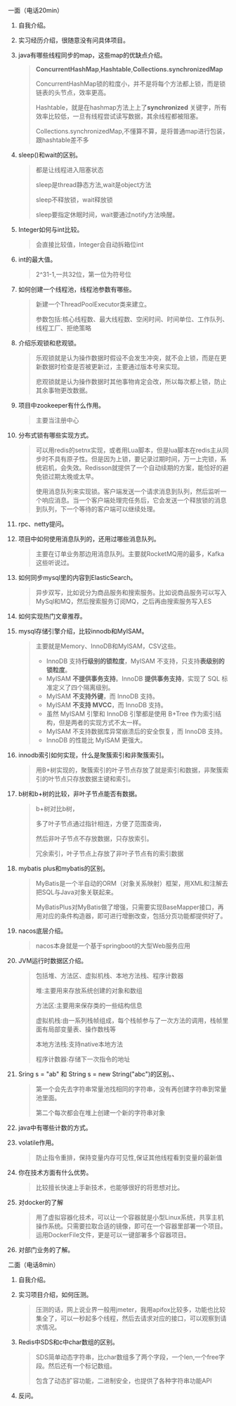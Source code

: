 一面（电话20min）

1. 自我介绍。

2. 实习经历介绍，很随意没有问具体项目。

3. java有哪些线程同步的map，这些map的优缺点介绍。

   > **ConcurrentHashMap**,**Hashtable**,**Collections.synchronizedMap**
   >
   > ConcurrentHashMap锁的粒度小，并不是将每个方法都上锁，而是锁链表的头节点，效率更高。
   >
   > Hashtable，就是在hashmap方法上上了**synchronized** 关键字，所有效率比较低，一旦有线程尝试读写数据，其余线程都被阻塞。
   >
   > Collections.synchronizedMap,不懂算不算，是将普通map进行包装，跟hashtable差不多

4. sleep()和wait的区别。

   > 都是让线程进入阻塞状态
   >
   > sleep是thread静态方法,wait是object方法
   >
   > sleep不释放锁，wait释放锁
   >
   > sleep要指定休眠时间，wait要通过notify方法唤醒。

5. Integer如何与int比较。

   > 会直接比较值，Integer会自动拆箱位int

6. int的最大值。

   > 2^31-1,一共32位，第一位为符号位

7. 如何创建一个线程池，线程池参数有哪些。

   > 新建一个ThreadPoolExecutor类来建立。
   >
   > 参数包括:核心线程数、最大线程数、空闲时间、时间单位、工作队列、线程工厂、拒绝策略	

8. 介绍乐观锁和悲观锁。

   > 乐观锁就是认为操作数据时假设不会发生冲突，就不会上锁，而是在更新数据时检查是否被更新过，主要通过版本号来实现。
   >
   > 悲观锁就是认为操作数据时其他事物肯定会改，所以每次都上锁，防止其余事物更改数据。	

9. 项目中zookeeper有什么作用。   

   > 主要当注册中心

10. 分布式锁有哪些实现方式。

    > 可以用redis的setnx实现，或者用Lua脚本，但是lua脚本在redis主从同步时不具有原子性。但是因为上锁，要记录过期时间，万一上完锁，系统宕机，会失效。Redisson就提供了一个自动续期的方案，能恰好的避免锁过期太晚或太早。
    >
    > 使用消息队列来实现锁。客户端发送一个请求消息到队列，然后监听一个响应消息。当一个客户端处理完任务后，它会发送一个释放锁的消息到队列，下一个等待的客户端可以继续处理。

11. rpc、netty提问。             

12. 项目中如何使用消息队列的，还用过哪些消息队列。

    > 主要在订单业务那边用消息队列。主要就RocketMQ用的最多，Kafka这些听说过。

13. 如何同步mysql里的内容到ElasticSearch。

    > 异步双写，比如说分为商品服务和搜索服务。比如说商品服务可以写入MySql和MQ，然后搜索服务订阅MQ，之后再由搜索服务写入ES

14. 如何实现热门文章推荐。

    > 

15. mysql存储引擎介绍，比较innodb和MyISAM。

    > 主要就是Memory、InnoDB和MyISAM，CSV这些。
    >
    > - InnoDB 支持**行级别的锁粒度**，MyISAM 不支持，只支持**表级别的锁粒度**。
    > - MyISAM **不提供事务支持**。InnoDB **提供事务支持**，实现了 SQL 标准定义了四个隔离级别。
    > - MyISAM **不支持外键**，而 InnoDB 支持。
    > - MyISAM **不支持 MVCC**，而 InnoDB 支持。
    > - 虽然 MyISAM 引擎和 InnoDB 引擎都是使用 B+Tree 作为索引结构，但是两者的实现方式不太一样。
    > - MyISAM 不支持数据库异常崩溃后的安全恢复，而 InnoDB 支持。
    > - InnoDB 的性能比 MyISAM 更强大。

16. innodb索引如何实现，什么是聚簇索引和非聚簇索引。

    > 用B+树实现的，聚簇索引的叶子节点存放了就是索引和数据，非聚簇索引的叶节点只存放数据主键和索引。

17. b树和b+树的比较，非叶子节点能否有数据。

    > b+树对比b树，
    >
    > 多了叶子节点通过指针相连，方便了范围查询，
    >
    > 然后非叶子节点不存放数据，只存放索引。
    >
    > 冗余索引，叶子节点上存放了非叶子节点有的索引数据

18. mybatis plus和mybatis的区别。

    > MyBatis是一个半自动的ORM（对象关系映射）框架，用XML和注解去把SQL与Java对象关联起来。
    >
    > MyBatisPlus对MyBatis做了增强，只需要实现BaseMapper接口，再用对应的条件构造器，即可进行增删改查，包括分页功能都提供好了。

19. nacos底层介绍。

    > nacos本身就是一个基于springboot的大型Web服务应用

20. JVM运行时数据区介绍。

    > 包括堆、方法区、虚拟机栈、本地方法栈、程序计数器
    >
    > 堆:主要用来存放系统创建的对象和数组
    >
    > 方法区:主要用来保存类的一些结构信息
    >
    > 虚拟机栈:由一系列栈帧组成，每个栈帧参与了一次方法的调用，栈帧里面有局部变量表、操作数栈等
    >
    > 本地方法栈:支持native本地方法
    >
    > 程序计数器:存储下一次指令的地址

21. Sring s = "ab" 和 String s = new String("abc")的区别。、

    > 第一个会先去字符串常量池找相同的字符串，没有再创建字符串到常量池里面。
    >
    > 第二个每次都会在堆上创建一个新的字符串对象

22. java中有哪些计数的方式。   

23. volatile作用。

    > 防止指令重排，保持变量内存可见性,保证其他线程看到变量的最新值

24. 你在技术方面有什么优势。

    > 比较擅长快速上手新技术，也能够很好的将思想对比。

25. 对docker的了解

    > 用了虚拟容器化技术，可以让一个容器就是小型Linux系统，共享主机操作系统。只需要拉取合适的镜像，即可在一个容器里部署一个项目。运用DockerFile文件，更是可以一键部署多个容器项目。

26. 对部门业务的了解。

二面（电话8min）

1. 自我介绍。

2. 实习项目介绍，如何压测。

   > 压测的话，网上说业界一般用jmeter，我用apifox比较多，功能也比较集全了，可以一秒起多个线程，然后去请求对应的接口，可以观察到请求情况。

3. Redis中SDS和c中char数组的区别。

   > SDS简单动态字符串，比char数组多了两个字段，一个len,一个free字段。然后还有一个标记数组。
   >
   > 包含了动态扩容功能，二进制安全，也提供了各种字符串功能API

4. 反问。